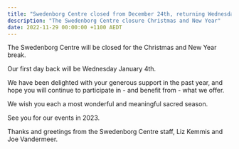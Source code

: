 ```yaml
---
title: "Swedenborg Centre closed from December 24th, returning Wednesday January 4th"
description: "The Swedenborg Centre closure Christmas and New Year"
date: 2022-11-29 00:00:00 +1100 AEDT
---
```


The Swedenborg Centre will be closed for the Christmas and New Year break.

Our first day back will be Wednesday January 4th.

We have been delighted with your generous support in the past year, and hope you will continue to participate in - and benefit from - what we offer.

We wish you each a most wonderful and meaningful sacred season.

See you for our events in 2023.

Thanks and greetings from the Swedenborg Centre staff, Liz Kemmis and Joe Vandermeer.